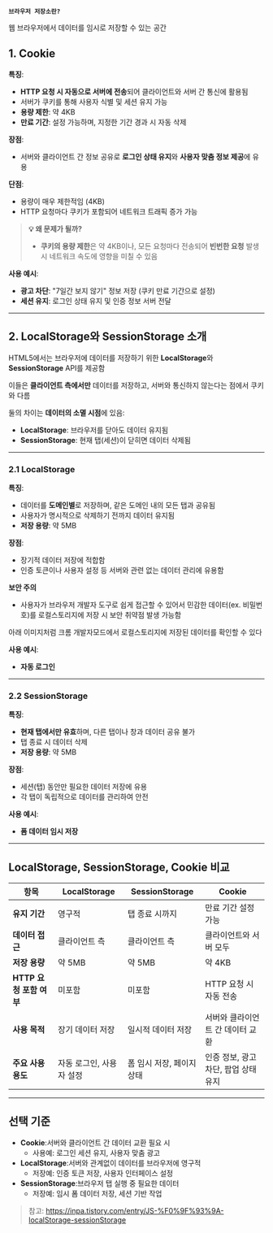 <p><strong><code>브라우저 저장소란?</code></strong></p>
<p>웹 브라우저에서 데이터를 임시로 저장할 수 있는 공간</p>
<h2 id="1-cookie"><strong>1. Cookie</strong></h2>
<p><strong>특징</strong>:</p>
<ul>
<li><strong>HTTP 요청 시 자동으로 서버에 전송</strong>되어 클라이언트와 서버 간 통신에 활용됨</li>
<li>서버가 쿠키를 통해 사용자 식별 및 세션 유지 가능</li>
<li><strong>용량 제한</strong>: 약 4KB</li>
<li><strong>만료 기간</strong>: 설정 가능하며, 지정한 기간 경과 시 자동 삭제</li>
</ul>
<p><strong>장점</strong>:</p>
<ul>
<li>서버와 클라이언트 간 정보 공유로 <strong>로그인 상태 유지</strong>와 <strong>사용자 맞춤 정보 제공</strong>에 유용</li>
</ul>
<p><strong>단점</strong>:</p>
<ul>
<li>용량이 매우 제한적임 (4KB)</li>
<li>HTTP 요청마다 쿠키가 포함되어 네트워크 트래픽 증가 가능</li>
</ul>
<blockquote>
<p><strong>💡 왜 문제가 될까?</strong></p>
<ul>
<li><strong>쿠키의 용량 제한</strong>은 약 4KB이나, 모든 요청마다 전송되어 <strong>빈번한 요청</strong> 발생 시 네트워크 속도에 영향을 미칠 수 있음</li>
</ul>
</blockquote>
<p><strong>사용 예시</strong>:</p>
<ul>
<li><strong>광고 차단</strong>: &quot;7일간 보지 않기&quot; 정보 저장 (쿠키 만료 기간으로 설정)</li>
<li><strong>세션 유지</strong>: 로그인 상태 유지 및 인증 정보 서버 전달</li>
</ul>
<hr />
<h2 id="2-localstorage와-sessionstorage-소개"><strong>2. LocalStorage와 SessionStorage 소개</strong></h2>
<p>HTML5에서는 브라우저에 데이터를 저장하기 위한 <strong>LocalStorage</strong>와 <strong>SessionStorage</strong> API를 제공함</p>
<p>이들은 <strong>클라이언트 측에서만</strong> 데이터를 저장하고, 서버와 통신하지 않는다는 점에서 쿠키와 다름</p>
<p>둘의 차이는 <strong>데이터의 소멸 시점</strong>에 있음:</p>
<ul>
<li><strong>LocalStorage</strong>: 브라우저를 닫아도 데이터 유지됨</li>
<li><strong>SessionStorage</strong>: 현재 탭(세션)이 닫히면 데이터 삭제됨</li>
</ul>
<hr />
<h3 id="21-localstorage"><strong>2.1 LocalStorage</strong></h3>
<p><strong>특징</strong>:</p>
<ul>
<li>데이터를 <strong>도메인별</strong>로 저장하며, 같은 도메인 내의 모든 탭과 공유됨</li>
<li>사용자가 명시적으로 삭제하기 전까지 데이터 유지됨</li>
<li><strong>저장 용량</strong>: 약 5MB</li>
</ul>
<p><strong>장점</strong>:</p>
<ul>
<li>장기적 데이터 저장에 적합함</li>
<li>인증 토큰이나 사용자 설정 등 서버와 관련 없는 데이터 관리에 유용함</li>
</ul>
<p><strong>보안 주의</strong></p>
<ul>
<li>사용자가 브라우저 개발자 도구로 쉽게 접근할 수 있어서 민감한 데이터(ex. 비밀번호)를 로컬스토리지에 저장 시 보안 취약점 발생 가능함</li>
</ul>
<p>아래 이미지처럼 크롬 개발자모드에서 로컬스토리지에 저장된 데이터를 확인할 수 있다<br /><img alt="" src="https://velog.velcdn.com/images/yoon_ji/post/1d8fd6a6-e932-47d5-bbcf-f7efe13b7448/image.png" /></p>
<p><strong>사용 예시</strong>:</p>
<ul>
<li><strong>자동 로그인</strong></li>
</ul>
<hr />
<h3 id="22-sessionstorage"><strong>2.2 SessionStorage</strong></h3>
<p><strong>특징</strong>:</p>
<ul>
<li><strong>현재 탭에서만 유효</strong>하며, 다른 탭이나 창과 데이터 공유 불가</li>
<li>탭 종료 시 데이터 삭제</li>
<li><strong>저장 용량</strong>: 약 5MB</li>
</ul>
<p><strong>장점</strong>:</p>
<ul>
<li>세션(탭) 동안만 필요한 데이터 저장에 유용</li>
<li>각 탭이 독립적으로 데이터를 관리하여 안전</li>
</ul>
<p><strong>사용 예시</strong>:</p>
<ul>
<li><strong>폼 데이터 임시 저장</strong></li>
</ul>
<hr />
<h2 id="localstorage-sessionstorage-cookie-비교"><strong>LocalStorage, SessionStorage, Cookie 비교</strong></h2>
<table>
<thead>
<tr>
<th><strong>항목</strong></th>
<th><strong>LocalStorage</strong></th>
<th><strong>SessionStorage</strong></th>
<th><strong>Cookie</strong></th>
</tr>
</thead>
<tbody><tr>
<td><strong>유지 기간</strong></td>
<td>영구적</td>
<td>탭 종료 시까지</td>
<td>만료 기간 설정 가능</td>
</tr>
<tr>
<td><strong>데이터 접근</strong></td>
<td>클라이언트 측</td>
<td>클라이언트 측</td>
<td>클라이언트와 서버 모두</td>
</tr>
<tr>
<td><strong>저장 용량</strong></td>
<td>약 5MB</td>
<td>약 5MB</td>
<td>약 4KB</td>
</tr>
<tr>
<td><strong>HTTP 요청 포함 여부</strong></td>
<td>미포함</td>
<td>미포함</td>
<td>HTTP 요청 시 자동 전송</td>
</tr>
<tr>
<td><strong>사용 목적</strong></td>
<td>장기 데이터 저장</td>
<td>일시적 데이터 저장</td>
<td>서버와 클라이언트 간 데이터 교환</td>
</tr>
<tr>
<td><strong>주요 사용 용도</strong></td>
<td>자동 로그인, 사용자 설정</td>
<td>폼 임시 저장, 페이지 상태</td>
<td>인증 정보, 광고 차단, 팝업 상태 유지</td>
</tr>
</tbody></table>
<hr />
<h2 id="선택-기준"><strong>선택 기준</strong></h2>
<ul>
<li><strong>Cookie</strong>:서버와 클라이언트 간 데이터 교환 필요 시<ul>
<li>사용예: 로그인 세션 유지, 사용자 맞춤 광고</li>
</ul>
</li>
<li><strong>LocalStorage</strong>:서버와 관계없이 데이터를 브라우저에 영구적<ul>
<li>저장예: 인증 토큰 저장, 사용자 인터페이스 설정</li>
</ul>
</li>
<li><strong>SessionStorage</strong>:브라우저 탭 실행 중 필요한 데이터<ul>
<li>저장예: 임시 폼 데이터 저장, 세션 기반 작업</li>
</ul>
</li>
</ul>
<blockquote>
<p>참고: <a href="https://inpa.tistory.com/entry/JS-%F0%9F%93%9A-localStorage-sessionStorage">https://inpa.tistory.com/entry/JS-%F0%9F%93%9A-localStorage-sessionStorage</a></p>
</blockquote>